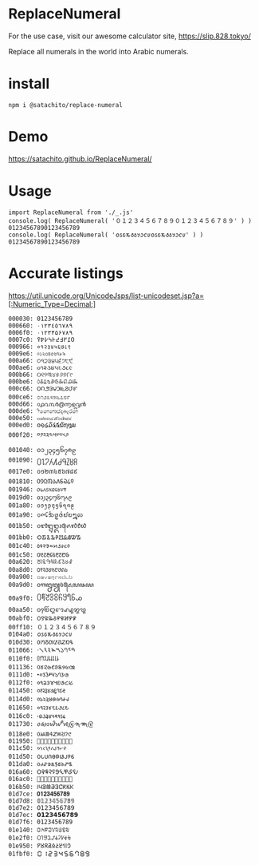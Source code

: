 # ReplaceNumeral

For the use case, visit our awesome calculator site, https://slip.828.tokyo/

Replace all numerals in the world into Arabic numerals.

# install

```
npm i @satachito/replace-numeral
```

# Demo

https://satachito.github.io/ReplaceNumeral/

# Usage

```
import ReplaceNumeral from './_.js'
console.log( ReplaceNumeral( '０１２３４５６７８９０１２３４５６７８９' ) )
01234567890123456789
console.log( ReplaceNumeral( '𐒠𐒡𐒢𐒣𐒤𐒥𐒦𐒧𐒨𐒩𐒠𐒡𐒢𐒣𐒤𐒥𐒦𐒧𐒨𐒩' ) )
01234567890123456789
```

# Accurate listings

https://util.unicode.org/UnicodeJsps/list-unicodeset.jsp?a=[:Numeric_Type=Decimal:]

```
000030: 0123456789
000660: ٠١٢٣٤٥٦٧٨٩
0006f0: ۰۱۲۳۴۵۶۷۸۹
0007c0: ߀߁߂߃߄߅߆߇߈߉
000966: ०१२३४५६७८९
0009e6: ০১২৩৪৫৬৭৮৯
000a66: ੦੧੨੩੪੫੬੭੮੯
000ae6: ૦૧૨૩૪૫૬૭૮૯
000b66: ୦୧୨୩୪୫୬୭୮୯
000be6: ௦௧௨௩௪௫௬௭௮௯
000c66: ౦౧౨౩౪౫౬౭౮౯
000ce6: ೦೧೨೩೪೫೬೭೮೯
000d66: ൦൧൨൩൪൫൬൭൮൯
000de6: ෦෧෨෩෪෫෬෭෮෯
000e50: ๐๑๒๓๔๕๖๗๘๙
000ed0: ໐໑໒໓໔໕໖໗໘໙
000f20: ༠༡༢༣༤༥༦༧༨༩
001040: ၀၁၂၃၄၅၆၇၈၉
001090: ႐႑႒႓႔႕႖႗႘႙
0017e0: ០១២៣៤៥៦៧៨៩
001810: ᠐᠑᠒᠓᠔᠕᠖᠗᠘᠙
001946: ᥆᥇᥈᥉᥊᥋᥌᥍᥎᥏
0019d0: ᧐᧑᧒᧓᧔᧕᧖᧗᧘᧙
001a80: ᪀᪁᪂᪃᪄᪅᪆᪇᪈᪉
001a90: ᪐᪑᪒᪓᪔᪕᪖᪗᪘᪙
001b50: ᭐᭑᭒᭓᭔᭕᭖᭗᭘᭙
001bb0: ᮰᮱᮲᮳᮴᮵᮶᮷᮸᮹
001c40: ᱀᱁᱂᱃᱄᱅᱆᱇᱈᱉
001c50: ᱐᱑᱒᱓᱔᱕᱖᱗᱘᱙
00a620: ꘠꘡꘢꘣꘤꘥꘦꘧꘨꘩
00a8d0: ꣐꣑꣒꣓꣔꣕꣖꣗꣘꣙
00a900: ꤀꤁꤂꤃꤄꤅꤆꤇꤈꤉
00a9d0: ꧐꧑꧒꧓꧔꧕꧖꧗꧘꧙
00a9f0: ꧰꧱꧲꧳꧴꧵꧶꧷꧸꧹
00aa50: ꩐꩑꩒꩓꩔꩕꩖꩗꩘꩙
00abf0: ꯰꯱꯲꯳꯴꯵꯶꯷꯸꯹
00ff10: ０１２３４５６７８９
0104a0: 𐒠𐒡𐒢𐒣𐒤𐒥𐒦𐒧𐒨𐒩
010d30: 𐴰𐴱𐴲𐴳𐴴𐴵𐴶𐴷𐴸𐴹
011066: 𑁦𑁧𑁨𑁩𑁪𑁫𑁬𑁭𑁮𑁯
0110f0: 𑃰𑃱𑃲𑃳𑃴𑃵𑃶𑃷𑃸𑃹
011136: 𑄶𑄷𑄸𑄹𑄺𑄻𑄼𑄽𑄾𑄿
0111d0: 𑇐𑇑𑇒𑇓𑇔𑇕𑇖𑇗𑇘𑇙
0112f0: 𑋰𑋱𑋲𑋳𑋴𑋵𑋶𑋷𑋸𑋹
011450: 𑑐𑑑𑑒𑑓𑑔𑑕𑑖𑑗𑑘𑑙
0114d0: 𑓐𑓑𑓒𑓓𑓔𑓕𑓖𑓗𑓘𑓙
011650: 𑙐𑙑𑙒𑙓𑙔𑙕𑙖𑙗𑙘𑙙
0116c0: 𑛀𑛁𑛂𑛃𑛄𑛅𑛆𑛇𑛈𑛉
011730: 𑜰𑜱𑜲𑜳𑜴𑜵𑜶𑜷𑜸𑜹
0118e0: 𑣠𑣡𑣢𑣣𑣤𑣥𑣦𑣧𑣨𑣩
011950: 𑥐𑥑𑥒𑥓𑥔𑥕𑥖𑥗𑥘𑥙
011c50: 𑱐𑱑𑱒𑱓𑱔𑱕𑱖𑱗𑱘𑱙
011d50: 𑵐𑵑𑵒𑵓𑵔𑵕𑵖𑵗𑵘𑵙
011da0: 𑶠𑶡𑶢𑶣𑶤𑶥𑶦𑶧𑶨𑶩
016a60: 𖩠𖩡𖩢𖩣𖩤𖩥𖩦𖩧𖩨𖩩
016ac0: 𖫀𖫁𖫂𖫃𖫄𖫅𖫆𖫇𖫈𖫉
016b50: 𖭐𖭑𖭒𖭓𖭔𖭕𖭖𖭗𖭘𖭙
01d7ce: 𝟎𝟏𝟐𝟑𝟒𝟓𝟔𝟕𝟖𝟗
01d7d8: 𝟘𝟙𝟚𝟛𝟜𝟝𝟞𝟟𝟠𝟡
01d7e2: 𝟢𝟣𝟤𝟥𝟦𝟧𝟨𝟩𝟪𝟫
01d7ec: 𝟬𝟭𝟮𝟯𝟰𝟱𝟲𝟳𝟴𝟵
01d7f6: 𝟶𝟷𝟸𝟹𝟺𝟻𝟼𝟽𝟾𝟿
01e140: 𞅀𞅁𞅂𞅃𞅄𞅅𞅆𞅇𞅈𞅉
01e2f0: 𞋰𞋱𞋲𞋳𞋴𞋵𞋶𞋷𞋸𞋹
01e950: 𞥐𞥑𞥒𞥓𞥔𞥕𞥖𞥗𞥘𞥙
01fbf0: 🯰🯱🯲🯳🯴🯵🯶🯷🯸🯹
```
